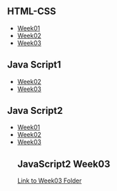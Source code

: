  <h2> HTML-CSS</h2>
<ul>
<li><a href="https://nailaalissa.github.io/FooCoding/HTML-CSs/week01/">Week01</a></li>
<li><a href="https://nailaalissa.github.io/FooCoding/HTML-CSs/week02/">Week02</a></li>
<li><a href="https://nailaalissa.github.io/FooCoding/HTML-CSs/week03/">Week03</a></li>
</ul>
  <h2>Java Script1</h2>
<ul>
  <li><a href= "https://nailaalissa.github.io/FooCoding/javascript/JavaScript1/Week02/script.js">Week02</a></li>
  <li><a href="https://nailaalissa.github.io/FooCoding/javascript/JavaScript1/Week03/script.js">Week03</a></li>
</ul>
  <h2>Java Script2</h2>
  <ul>
  <li><a href= "https://nailaalissa.github.io/FooCoding/javascript/javaScript2/week01/index.html">Week01</a></li>
  <li><a href= "https://nailaalissa.github.io/FooCoding/javascript/javaScript2/week02/homework/index.html">Week02</a></li>
   <li><a href= "https://nailaalissa.github.io/FooCoding/javascript/javaScript2//Week03//homework/">Week03</a></li> 


## JavaScript2 Week03

[Link to Week03 Folder](https://nailaalissa.github.io/FooCoding/javascript/javaScript2/Week03/homework/)

 

  </ul>
